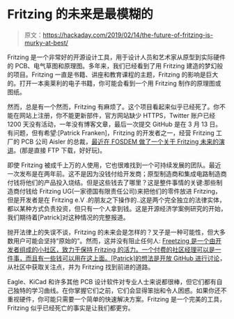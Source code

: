 # Fritzing 的未来是最模糊的

> 原文：<https://hackaday.com/2019/02/14/the-future-of-fritzing-is-murky-at-best/>

Fritzing 是一个非常好的开源设计工具，用于设计人员和艺术家从原型到实际硬件的 PCB、电气草图和原理图。多年来，我们已经看到了用 Fritzing 建造的梦幻般的项目。Fritzing 一直是书籍、讲座和教育课程的主题，Fritzing 的影响是巨大的。打开一本奥莱利的电子书籍，你可能会看到一个用 Fritzing 制作的原理图或图纸。

然而，总是有一个然而，Fritzing 有麻烦了。这个项目看起来似乎已经死了。你不能在网站上注册，你不能更新部件，官方网站缺少 HTTPS，Twitter 账户已经 1200 天没有活动，一年没有博客文章，最后一次提交 GitHub 是在 3 月 13 日。有问题，但有希望:[Patrick Franken]，Fritzing 的开发者之一，经营 Fritzing 工厂的 PCB 公司 Aisler 的总裁，[最近在 FOSDEM 做了一个关于 Fritzing 未来的演讲](https://ftp.osuosl.org/pub/fosdem/2019/AW1.125/fritzing.mp4)。(那是直接 FTP 下载，好好玩)。

即使 Fritzing 被成千上万的人使用，它也很难找到一个可持续发展的团队。最近一次发布是在两年前。这不是因为没钱付给开发商；原型制造商和集成电路制造商付钱将他们的产品投入烧结。但是这些钱去了哪里？这是整件事情的关键:那些制造商付钱给 Fritzing UG(一家德国有限责任公司)来把他们的零件放进 Fritzing，但是开发者是在 Fritzing e.V .的朋友之下操作的..这是两个完全独立的法律实体，都以某种方式负责投资，但只有一个人拿到钱。这是开源经济学案例研究的开始，我们期待着[Patrick]对这种情况的完整报道。

抛开法律上的失误不谈，Fritzing 的未来会是怎样的？叉子是一种可能性，但大多数用户可能会坚持“原始的”。然而，这并没有阻止任何人: [Freetzing 是一个由开发者组成的小社区，致力于保持 Fritzing 的活力。一个付费的社区经理可以是一件事，而且有一些钱可以用在这上面。[Patrick]的想法是](https://github.com/freetzing)[开放 GitHub 进行讨论](https://github.com/fritzing/fritzing-app/issues/3435)，从社区中获取关注点，并为 Fritzing 找到前进的道路。

Eagle、KiCad 和许多其他 PCB 设计软件对专业人士来说都很棒，但它们都有自己独特的学习曲线。在你掌握它们之前，它们会显得笨拙和令人困惑。如果你还不重视硬件，你可能只需要一个简单的快速解决方案。Fritzing 是一个完美的工具，Fritzing 似乎已经死亡的事实是让我们都更穷。